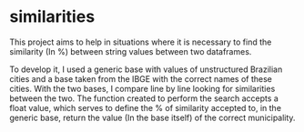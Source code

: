 similarities
============

This project aims to help in situations where it is necessary to find the similarity (In %) between string values ​​between two dataframes.

To develop it, I used a generic base with values ​​of unstructured Brazilian cities and a base taken from the IBGE with the correct names of these cities. With the two bases, I compare line by line looking for similarities between the two. The function created to perform the search accepts a float value, which serves to define the % of similarity accepted to, in the generic base, return the value (In the base itself) of the correct municipality.
